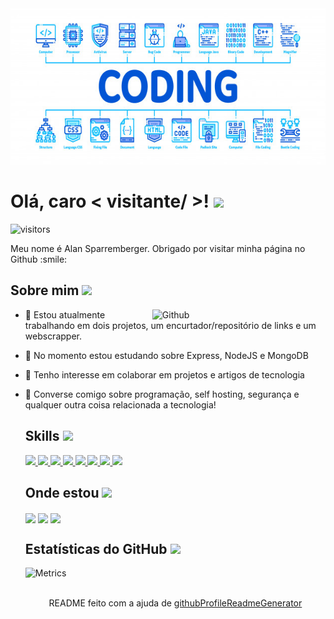 <div align="center">
  <img width="100%" height = "250px" src="https://raw.githubusercontent.com/sparremberger/mysite/main/images/coding-system-banner_87720-2994.jpg" alt="cover" />
      </div>
       
  <h1> Olá, caro < visitante/ >! <img src = "https://raw.githubusercontent.com/MartinHeinz/MartinHeinz/master/wave.gif" width = 50px> </h1>
   <p align='center'>
       
   ![visitors](https://visitor-badge.glitch.me/badge?page_id=sparremberger.sparremberger)
        
   </p>
   <div size='20px'> Meu nome é Alan Sparremberger. Obrigado por visitar minha página no Github :smile: 
       </div>
        
   <h2> Sobre mim <img src = "https://media0.giphy.com/media/KDDpcKigbfFpnejZs6/giphy.gif?cid=ecf05e47oy6f4zjs8g1qoiystc56cu7r9tb8a1fe76e05oty&rid=giphy.gif" width = 100px></h2>
        
   <img width="55%" align="right" alt="Github" src="https://raw.githubusercontent.com/onimur/.github/master/.resources/git-header.svg" />
        
        
   - 🔭 Estou atualmente trabalhando em dois projetos, um encurtador/repositório de links e um webscrapper.
       
   - 🌱 No momento estou estudando sobre Express, NodeJS e MongoDB 
       
   - 👯 Tenho interesse em colaborar em projetos e artigos de tecnologia 
        
   - 💬 Converse comigo sobre programação, self hosting, segurança e qualquer outra coisa relacionada a tecnologia! 
        
        <h2> Skills <img src = "https://media2.giphy.com/media/QssGEmpkyEOhBCb7e1/giphy.gif?cid=ecf05e47a0n3gi1bfqntqmob8g9aid1oyj2wr3ds3mg700bl&rid=giphy.gif" width = 32px> </h2>
        <a href= https://github.com/sparremberger?tab=repositories&q=&type=&language=html&sort= > <img width ='32px' src ='https://raw.githubusercontent.com/rahulbanerjee26/githubAboutMeGenerator/main/icons/html.svg'> </a>
        <a href= https://github.com/sparremberger?tab=repositories&q=&type=&language=css&sort= > <img width ='32px' src ='https://raw.githubusercontent.com/rahulbanerjee26/githubAboutMeGenerator/main/icons/css.svg'> </a>
        <a href= https://github.com/sparremberger?tab=repositories&q=&type=&language=javascript&sort= > <img width ='32px' src ='https://raw.githubusercontent.com/rahulbanerjee26/githubAboutMeGenerator/main/icons/javascript.svg'> </a>
        <a href= https://github.com/sparremberger?tab=repositories&q=&type=&language=typescript&sort= > <img width ='32px' src ='https://raw.githubusercontent.com/rahulbanerjee26/githubAboutMeGenerator/main/icons/typescript.svg'> </a>
        <a href= https://github.com/sparremberger?tab=repositories&q=&type=&language=bootstrap&sort= > <img width ='32px' src ='https://raw.githubusercontent.com/rahulbanerjee26/githubAboutMeGenerator/main/icons/bootstrap.svg'> </a>
        <a href= https://github.com/sparremberger?tab=repositories&q=&type=&language=nodejs&sort= > <img width ='32px' src ='https://raw.githubusercontent.com/rahulbanerjee26/githubAboutMeGenerator/main/icons/nodejs.svg'> </a>
        <a href= https://github.com/sparremberger?tab=repositories&q=&type=&language=express&sort= > <img width ='32px' src ='https://raw.githubusercontent.com/rahulbanerjee26/githubAboutMeGenerator/main/icons/express.svg'> </a>
        <a href= https://github.com/sparremberger?tab=repositories&q=&type=&language=linux&sort= > <img width ='32px' src ='https://raw.githubusercontent.com/rahulbanerjee26/githubAboutMeGenerator/main/icons/linux.svg'> </a>
        
        
        <h2> Onde estou <img src='https://raw.githubusercontent.com/ShahriarShafin/ShahriarShafin/main/Assets/handshake.gif' width="100px"> </h2>
        <a href = 'https://www.linkedin.com/in/alan-sparremberger-72a145115'> <img width = '32px' align= 'center' src="https://raw.githubusercontent.com/rahulbanerjee26/githubAboutMeGenerator/main/icons/linked-in-alt.svg"/></a> 
        <a href = 'https://www.github.com/sparremberger'> <img width = '32px' align= 'center' src="https://raw.githubusercontent.com/rahulbanerjee26/githubAboutMeGenerator/main/icons/github.svg"/></a> 
        <a href = 'http://alanspa.xyz'> <img width = '32px' align= 'center' src="https://raw.githubusercontent.com/rahulbanerjee26/githubAboutMeGenerator/main/icons/portfolio.png"/></a> 
        
        
        
        <h2> Estatísticas do GitHub <img src='https://media1.giphy.com/media/du3J3cXyzhj75IOgvA/giphy.gif?cid=ecf05e47x2g034i9pzwtzzsd3xgg2w9nr94t4tflbbgo3008&rid=giphy.gif' width='32px'> </h2>
        
        ![Metrics](https://metrics.lecoq.io/sparremberger?template=terminal&base.header=0&base.activity=0&base.repositories=0&base.metadata=0&languages=1&languages.limit=8&languages.colors=github&languages.threshold=0%25&config.timezone=America%2FToronto)
        

        
        
        <br>
        <footer align='center'>README feito com a ajuda de <a href='https://github.com/rahulbanerjee26/githubProfileReadmeGenerator'>githubProfileReadmeGenerator</a> </footer>
